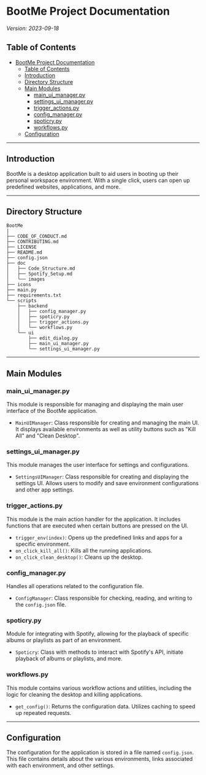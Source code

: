 # BootMe Project Documentation

_Version: 2023-09-18_

## Table of Contents

- [BootMe Project Documentation](#bootme-project-documentation)
  - [Table of Contents](#table-of-contents)
  - [Introduction](#introduction)
  - [Directory Structure](#directory-structure)
  - [Main Modules](#main-modules)
    - [main\_ui\_manager.py](#main_ui_managerpy)
    - [settings\_ui\_manager.py](#settings_ui_managerpy)
    - [trigger\_actions.py](#trigger_actionspy)
    - [config\_manager.py](#config_managerpy)
    - [spoticry.py](#spoticrypy)
    - [workflows.py](#workflowspy)
  - [Configuration](#configuration)

---

## Introduction

BootMe is a desktop application built to aid users in booting up their personal workspace environment. With a single click, users can open up predefined websites, applications, and more. 

---

## Directory Structure

```
BootMe
|
├── CODE_OF_CONDUCT.md
├── CONTRIBUTING.md
├── LICENSE
├── README.md
├── config.json
├── doc
│   ├── Code_Structure.md
│   ├── Spotify_Setup.md
│   └── images
├── icons
├── main.py
├── requirements.txt
└── scripts
    ├── backend
    │   ├── config_manager.py
    │   ├── spoticry.py
    │   ├── trigger_actions.py
    │   └── workflows.py
    └── ui
        ├── edit_dialog.py
        ├── main_ui_manager.py
        └── settings_ui_manager.py
```



---

## Main Modules

### main_ui_manager.py

This module is responsible for managing and displaying the main user interface of the BootMe application.

- `MainUIManager`: Class responsible for creating and managing the main UI. It displays available environments as well as utility buttons such as "Kill All" and "Clean Desktop".

### settings_ui_manager.py

This module manages the user interface for settings and configurations. 

- `SettingsUIManager`: Class responsible for creating and displaying the settings UI. Allows users to modify and save environment configurations and other app settings.

### trigger_actions.py

This module is the main action handler for the application. It includes functions that are executed when certain buttons are pressed on the UI.

- `trigger_env(index)`: Opens up the predefined links and apps for a specific environment.
- `on_click_kill_all()`: Kills all the running applications.
- `on_click_clean_desktop()`: Cleans up the desktop.

### config_manager.py

Handles all operations related to the configuration file.

- `ConfigManager`: Class responsible for checking, reading, and writing to the `config.json` file.

### spoticry.py

Module for integrating with Spotify, allowing for the playback of specific albums or playlists as part of an environment.

- `Spoticry`: Class with methods to interact with Spotify's API, initiate playback of albums or playlists, and more.

### workflows.py

This module contains various workflow actions and utilities, including the logic for cleaning the desktop and killing applications.

- `get_config()`: Returns the configuration data. Utilizes caching to speed up repeated requests.

---

## Configuration

The configuration for the application is stored in a file named `config.json`. This file contains details about the various environments, links associated with each environment, and other settings.
